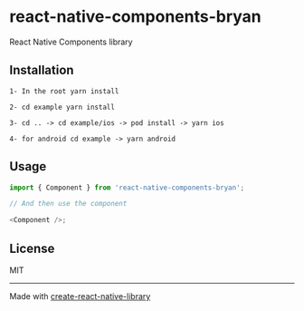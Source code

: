 # react-native-components-bryan

React Native Components library

## Installation

```
1- In the root yarn install

2- cd example yarn install

3- cd .. -> cd example/ios -> pod install -> yarn ios

4- for android cd example -> yarn android
```

## Usage

```js
import { Component } from 'react-native-components-bryan';

// And then use the component

<Component />;
```

## License

MIT

---

Made with [create-react-native-library](https://github.com/callstack/react-native-builder-bob)

